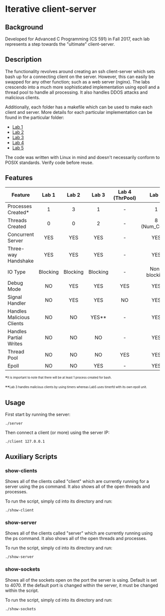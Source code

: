 # Iterative client-server

## Background
Developed for Advanced C Programming (CS 591) in Fall 2017, each lab represents a step towards the "ultimate" client-server.

## Description
The functionality revolves around creating an ssh client-server which sets bash up for a connecting client on the server. However, this can easily be swapped for any other function; such as a web server (nginx). The labs crescendo into a much more sophisticated implementation using epoll and a thread pool to handle all processing. It also handles DDOS attacks and malicious clients.

Additionally, each folder has a makefile which can be used to make each client and server. More details for each particular implementation can be found in the particular folder:

- [Lab 1](https://github.com/taylorflatt/client-server/tree/master/Lab1)
- [Lab 2](https://github.com/taylorflatt/client-server/tree/master/Lab2)
- [Lab 3](https://github.com/taylorflatt/client-server/tree/master/Lab3)
- [Lab 4](https://github.com/taylorflatt/client-server/tree/master/Lab4)
- [Lab 5](https://github.com/taylorflatt/client-server/tree/master/Lab5)

The code was written with Linux in mind and doesn't necessarily conform to POSIX standards. Verify code before reuse.

## Features

| Feature                   | Lab 1         | Lab 2         | Lab 3         | Lab 4 (ThrPool) | Lab 5         |
| ------------------------- |:-------------:|:-------------:|:-------------:|:---------------:|:-------------:|
| Processes Created*        | 1             | 3             | 1             | -               | 1             |
| Threads Created           | 0             | 0             | 2             | -               | 8 (Num_Cores) |
| Concurrent Server         | YES           | YES           | YES           | -               | YES           |
| Three-way Handshake       | YES           | YES           | YES           | -               | YES           |
| IO Type                   | Blocking      | Blocking      | Blocking      | -               | Non-blocking  |
| Debug Mode                | NO            | YES           | YES           | YES             | YES           |
| Signal Handler            | NO            | YES           | YES           | NO              | YES           |
| Handles Malicious Clients | NO            | NO            | YES**         | -               | YES           |
| Handles Partial Writes    | NO            | NO            | NO            | -               | YES           |
| Thread Pool               | NO            | NO            | NO            | YES             | YES           |
| Epoll                     | NO            | NO            | YES           | -               | YES           |

*<sup><sub>It is important to note that there will be at least 1 process created for bash.</sub></sup>

**<sup><sub>Lab 3 handles malicious clients by using timers whereas Lab5 uses timerfd with its own epoll unit.</sub></sup>

## Usage

First start by running the server:

```
./server
```

Then connect a client (or more) using the server IP:

```
./client 127.0.0.1
```

## Auxiliary Scripts
### show-clients
Shows all of the clients called "client" which are currently running for a server using the ps command. It also shows all of the open threads and processes.

To run the script, simply cd into its directory and run:
```
./show-client
```

### show-server
Shows all of the clients called "server" which are currently running using the ps command. It also shows all of the open threads and processes.

To run the script, simply cd into its directory and run:
```
./show-server
```

### show-sockets
Shows all of the sockets open on the port the server is using. Default is set to 4070. If the default port is changed within the server, it must be changed within the script.

To run the script, simply cd into its directory and run:
```
./show-sockets
```